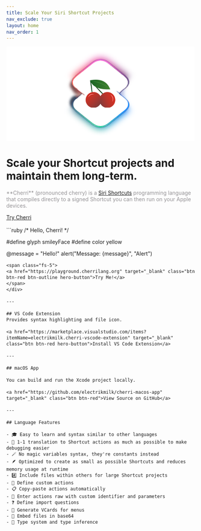 ```yaml
---
title: Scale Your Siri Shortcut Projects
nav_exclude: true
layout: home
nav_order: 1
---
```


<div class="hero">
    <img src="/assets/hero.png" width="500" alt="Cherri Hero Image"/>
    <h1>Scale your Shortcut projects and maintain them long-term.</h1>
    <p style="color: #959396">**Cherri** (pronounced cherry) is a <a href="https://apps.apple.com/us/app/shortcuts/id1462947752" ref="noreferrer noopener" target="_blank">Siri Shortcuts</a> programming language that compiles directly to a signed Shortcut you can then run on your Apple devices.</p>
    <span class="fs-8">
    <a href="https://playground.cherrilang.org" target="_blank" class="btn btn-red hero-button">Try Cherri</a>
    </span>
</div>

<br/>

<div class="code-example" markdown="1">
```ruby
/* Hello, Cherri! */

#define glyph smileyFace
#define color yellow

@message = "Hello!"
alert("Message: {message}", "Alert")
```
<span class="fs-5">
<a href="https://playground.cherrilang.org" target="_blank" class="btn btn-red btn-outline hero-button">Try Me!</a>
</span>
</div>

---

## VS Code Extension
Provides syntax highlighting and file icon.

<a href="https://marketplace.visualstudio.com/items?itemName=electrikmilk.cherri-vscode-extension" target="_blank" class="btn btn-red hero-button">Install VS Code Extension</a>

---

## macOS App

You can build and run the Xcode project locally.

<a href="https://github.com/electrikmilk/cherri-macos-app" target="_blank" class="btn btn-red">View Source on GitHub</a>

---

## Language Features

- 🎓 Easy to learn and syntax similar to other languages
- 🐞 1-1 translation to Shortcut actions as much as possible to make debugging easier
- 🪄 No magic variables syntax, they're constants instead
- 🪶 Optimized to create as small as possible Shortcuts and reduces memory usage at runtime
- #️⃣ Include files within others for large Shortcut projects
- 🔧 Define custom actions
- 📋 Copy-paste actions automatically
- 🥩 Enter actions raw with custom identifier and parameters
- ❓ Define import questions
- 📇 Generate VCards for menus
- 📄 Embed files in base64
- 🔢 Type system and type inference
